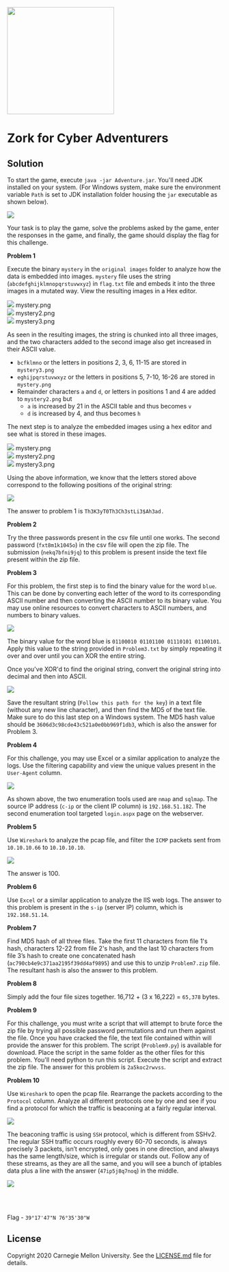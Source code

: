 <img src="../../../logo.png" height="250px">

# Zork for Cyber Adventurers

## Solution

To start the game, execute `java -jar Adventure.jar`. You'll need JDK installed on your system. (For Windows system, make sure the environment variable `Path` is set to JDK installation folder housing the `jar` executable as shown below). 

<img src="screenshots/Picture1.png">

Your task is to play the game, solve the problems asked by the game, enter the responses in the game, and finally, the game should display the flag for this challenge.

**Problem 1**

Execute the binary `mystery` in the `original images` folder to analyze how the data is embedded into images. `mystery` file uses the string (`abcdefghijklmnopqrstuvwxyz`) in `flag.txt` file and embeds it into the three images in a mutated way. View the resulting images in a Hex editor. 

<img src="screenshots/Picture2.png">            mystery.png 
<br>
<img src="screenshots/Picture3.png">            mystery2.png 
<br>
<img src="screenshots/Picture4.png">            mystery3.png 

As seen in the resulting images, the string is chunked into all three images, and the two characters added to the second image also get increased in their ASCII value.

* `bcfklmno` or the letters in positions 2, 3, 6, 11-15 are stored in `mystery3.png`
* `eghijpqrstuvwxyz` or the letters in positions 5, 7-10, 16-26 are stored in `mystery.png`
* Remainder characters `a` and `d`, or letters in positions 1 and 4 are added to `mystery2.png` but 
    * `a` is increased by 21 in the ASCII table and thus becomes `v`
    * `d` is increased by 4, and thus becomes `h`

The next step is to analyze the embedded images using a hex editor and see what is stored in these images.

<img src="screenshots/Picture5.png">            mystery.png 
<br>
<img src="screenshots/Picture6.png">            mystery2.png 
<br>
<img src="screenshots/Picture7.png">            mystery3.png 

Using the above information, we know that the letters stored above correspond to the following positions of the original string:

<img src="screenshots/Picture8.png">

The answer to problem 1 is `Th3K3yT0Th3Ch3stLi3$Ah3ad.`


**Problem 2**

Try the three passwords present in the csv file until one works. The second password (`fxt8m1k1045o`) in the csv file will open the zip file. The submission (`nekq7bfni9jq`) to this problem is present inside the text file present within the zip file.


**Problem 3**

For this problem, the first step is to find the binary value for the word `blue`. This can be done by converting each letter of the word to its corresponding ASCII number and then converting the ASCII number to its binary value. You may use online resources to convert characters to ASCII numbers, and numbers to binary values.

<img src="screenshots/Picture9.png">

The binary value for the word blue is `01100010 01101100 01110101 01100101`.
Apply this value to the string provided in `Problem3.txt` by simply repeating it over and over until you can XOR the entire string. 

Once you've XOR'd to find the original string, convert the original string into decimal and then into ASCII. 

<img src="screenshots/Picture10.png">

Save the resultant string (`Follow this path for the key`) in a text file (without any new line character), and then find the MD5 of the text file. Make sure to do this last step on a Windows system. The MD5 hash value should be `3606d3c98cde43c521a0e0bb969f1db3`, which is also the answer for Problem 3.


**Problem 4**

For this challenge, you may use Excel or a similar application to analyze the logs. Use the filtering capability and view the unique values present in the `User-Agent` column. 

<img src="screenshots/Picture11.png">

As shown above, the two enumeration tools used are `nmap` and `sqlmap`. The source IP address (`c-ip` or the client IP column) is `192.168.51.182`. The second enumeration tool targeted `login.aspx` page on the webserver.

**Problem 5**

Use `Wireshark` to analyze the pcap file, and filter the `ICMP` packets sent from `10.10.10.66` to `10.10.10.10`. 

<img src="screenshots/Picture12.png">

The answer is 100.

**Problem 6**

Use `Excel` or a similar application to analyze the IIS web logs. The answer to this problem is present in the `s-ip` (server IP) column, which is `192.168.51.14`.

**Problem 7**

Find MD5 hash of all three files. Take the first 11 characters from file 1's hash, characters 12-22 from file 2's hash, and the last 10 characters from file 3’s hash to create one concatenated hash (`ac790cb4e9c371aa2195f39dd4af9895`) and use this to unzip `Problem7.zip` file. The resultant hash is also the answer to this problem.

**Problem 8**

Simply add the four file sizes together. 16,712 + (3 x 16,222) = `65,378` bytes.

**Problem 9**

For this challenge, you must write a script that will attempt to brute force the zip file by trying all possible password permutations and run them against the file. Once you have cracked the file, the text file contained within will provide the answer for this problem. The script (`Problem9.py`) is available for download. Place the script in the same folder as the other files for this problem. You'll need python to run this script. Execute the script and extract the zip file. The answer for this problem is `2a5koc2rwvss`.

**Problem 10**

Use `Wireshark` to open the pcap file. Rearrange the packets according to the `Protocol` column. Analyze all different protocols one by one and see if you find a protocol for which the traffic is beaconing at a fairly regular interval. 

<img src="screenshots/Picture13.png">

The beaconing traffic is using `SSH` protocol, which is different from SSHv2. The regular SSH traffic occurs roughly every 60-70 seconds, is always precisely 3 packets, isn’t encrypted, only goes in one direction, and always has the same length/size, which is irregular or stands out. Follow any of these streams, as they are all the same, and you will see a bunch of iptables data plus a line with the answer (`47ip5j8q7noq`) in the middle. 

<img src="screenshots/Picture14.png">


<br><br>

Flag - `39°17'47"N 76°35'30"W`


## License
Copyright 2020 Carnegie Mellon University. See the [LICENSE.md](../../../LICENSE.md) file for details.